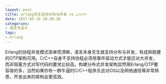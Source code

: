 ```yaml
---
layout: post
title: erlang天生支持分布与并发 vs c/c++
date: 2017-05-16 20:20:20
categories:
- 语言与设计
tags:
- erlang
---
```


Erlang的协程并发模式简单而清晰，语言本身天生就支持分布与并发，有成熟稳健的OTP架构可用。C/C++自身不支持协程必须用事件驱动方式才能应对大并发，而非阻塞方式对写代码的要求比较高。构建分布式并发架构显然用Erlang/OTP要容易的多，当然如果你有一群牛逼的C/C++程序员且对OS以及网络通信等非常熟悉，开发出来的架构会更高效。
